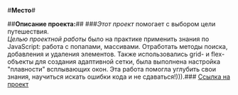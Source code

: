 #**Место**#

##**Описание проекта:**##
###*Этот проект* помогает с выбором цели путешествия.  
*Целью проектной работы* было на практике применить знания по JavaScript: работа с попапами, массивами. Отработать методы поиска, добавления и удаления элементов. Также использовались grid- и flex-объекты для создания адаптивной сетки, была выполнена настройка "плавности" всплывающих окон. Эта работа помогла углубить свои знания, научиться искать ошибки кода и не сдаваться!))).###
[Ссылка на проект](https://uliakarpova.github.io/mesto/)

